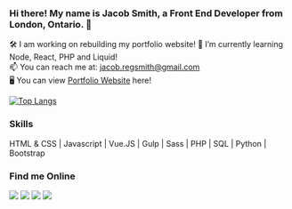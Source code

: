 
### Hi there! My name is Jacob Smith, a Front End Developer from London, Ontario. 👋
 
🛠 I am working on rebuilding my portfolio website!
🌱 I’m currently learning Node, React, PHP and Liquid! <br/>
📫 You can reach me at: jacob.regsmith@gmail.com <br/>
🖥 You can view [Portfolio Website](https://mindofjacob.ca/) here!

[![Top Langs](https://github-readme-stats.vercel.app/api/top-langs/?username=dizzyhippie&layout=compact&theme=dracula)](https://github.com/dizzyhippie/github-readme-stats)

### Skills
 HTML & CSS | Javascript | Vue.JS | Gulp | Sass | PHP | SQL | Python | Bootstrap


### Find me Online
[<img src="https://img.icons8.com/color/40/000000/linkedin.png"/>](https://www.linkedin.com/in/mindofjacob/)
[<img src="https://img.icons8.com/color/40/000000/twitter.png"/>](https://twitter.com/mindof_jacob)
[<img src="https://img.icons8.com/color/40/000000/instagram-new.png"/>](https://www.instagram.com/jsmith266/)
[<img src="https://img.icons8.com/color/40/000000/ios-glyphs/domain.png"/>](https://mindofjacob.ca/)
